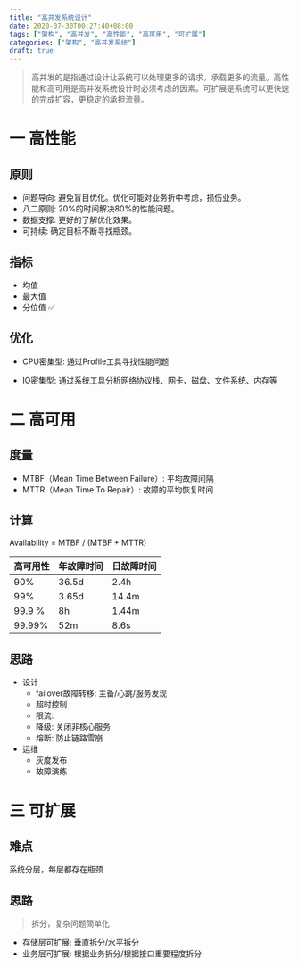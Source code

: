 ```yaml
---
title: "高并发系统设计"
date: 2020-07-30T00:27:40+08:00
tags: ["架构", "高并发", "高性能", "高可用", "可扩展"]
categories: ["架构", "高并发系统"]
draft: true
---
```


> 高并发的是指通过设计让系统可以处理更多的请求，承载更多的流量。高性能和高可用是高并发系统设计时必须考虑的因素。可扩展是系统可以更快速的完成扩容，更稳定的承担流量。

<!--more-->

# 一 高性能

## 原则
- 问题导向: 避免盲目优化。优化可能对业务折中考虑，损伤业务。
- 八二原则: 20%的时间解决80%的性能问题。
- 数据支撑: 更好的了解优化效果。
- 可持续: 确定目标不断寻找瓶颈。

## 指标
- 均值
- 最大值
- 分位值 ✅

## 优化
- CPU密集型: 通过Profile工具寻找性能问题

- IO密集型: 通过系统工具分析网络协议栈、网卡、磁盘、文件系统、内存等

# 二 高可用

## 度量
- MTBF（Mean Time Between Failure）: 平均故障间隔
- MTTR（Mean Time To Repair）: 故障的平均恢复时间

## 计算
Availability = MTBF / (MTBF + MTTR)

高可用性 | 年故障时间 | 日故障时间
--- | --- | ---
90% | 36.5d | 2.4h
99% | 3.65d | 14.4m
99.9 % | 8h | 1.44m
99.99% | 52m | 8.6s

## 思路
- 设计
    - failover故障转移: 主备/心跳/服务发现
    - 超时控制
    - 限流: 
    - 降级: 关闭非核心服务
    - 熔断: 防止链路雪崩
- 运维
    - 灰度发布
    - 故障演练

# 三 可扩展

## 难点
系统分层，每层都存在瓶颈
## 思路
> 拆分，复杂问题简单化
- 存储层可扩展: 垂直拆分/水平拆分
- 业务层可扩展: 根据业务拆分/根据接口重要程度拆分 




